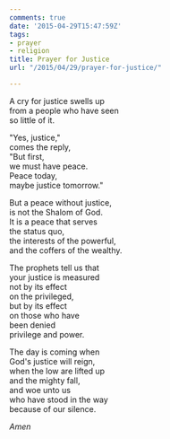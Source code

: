 ```yaml
---
comments: true
date: '2015-04-29T15:47:59Z'
tags:
- prayer
- religion
title: Prayer for Justice
url: "/2015/04/29/prayer-for-justice/"

---
```

A cry for justice swells up  
from a people who have seen  
so little of it.

"Yes, justice,"  
comes the reply,  
"But first,  
we must have peace.  
Peace today,  
maybe justice tomorrow."

But a peace without justice,  
is not the Shalom of God.  
It is a peace that serves  
the status quo,  
the interests of the powerful,  
and the coffers of the wealthy.

The prophets tell us that  
your justice is measured  
not by its effect  
on the privileged,  
but by its effect  
on those who have  
been denied  
privilege and power.

The day is coming when  
God's justice will reign,  
when the low are lifted up  
and the mighty fall,  
and woe unto us  
who have stood in the way  
because of our silence.

*Amen*

